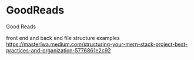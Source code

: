# GoodReads
Good Reads


front end and back end file structure examples
https://masterlwa.medium.com/structuring-your-mern-stack-project-best-practices-and-organization-5776861e2c92
